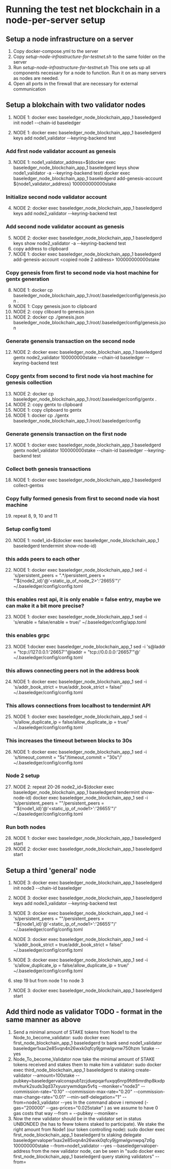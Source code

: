 # Running the test net blockchain in a node-per-server setup

## Setup a node infrastructure on a server

1. Copy docker-compose.yml to the server
2. Copy *setup-node-infrastructure-for-testnet.sh* to the same folder on the server 
3. Run *setup-node-infrastructure-for-testnet.sh*
      This one sets up all components necessary for a node to function.
      Run it on as many servers as nodes are needed.
4. Open all ports in the firewall that are necessary for external communication


## Setup a blokchain with two validator nodes

1. NODE 1: docker exec baseledger_node_blockchain_app_1 baseledgerd init node1 --chain-id baseledger

2. NODE 1: docker exec baseledger_node_blockchain_app_1 baseledgerd keys add node1_validator --keyring-backend test

### Add first node validator account as genesis
3. NODE 1: node1_validator_address=$(docker exec baseledger_node_blockchain_app_1 baseledgerd keys show node1_validator -a --keyring-backend test)
           docker exec baseledger_node_blockchain_app_1 baseledgerd add-genesis-account ${node1_validator_address} 100000000000stake

### Initialize second node validator account
4. NODE 2: docker exec baseledger_node_blockchain_app_1 baseledgerd keys add node2_validator --keyring-backend test

### Add second node validator account as genesis
5. NODE 2: docker exec baseledger_node_blockchain_app_1 baseledgerd keys show node2_validator -a --keyring-backend test
6. copy address to clipboard
7. NODE 1: docker exec baseledger_node_blockchain_app_1 baseledgerd add-genesis-account <copied node 2 address> 100000000000stake

### Copy genesis from first to second node via host machine for gentx generation
8. NODE 1: docker cp baseledger_node_blockchain_app_1:/root/.baseledger/config/genesis.json .
9. NODE 1: Copy genesis.json to clipboard
10. NODE 2: copy cliboard to genesis.json
11. NODE 2: docker cp ./genesis.json baseledger_node_blockchain_app_1:/root/.baseledger/config/genesis.json

### Generate genensis transaction on the second node
12. NODE 2: docker exec baseledger_node_blockchain_app_1 baseledgerd gentx node2_validator 100000000stake --chain-id baseledger --keyring-backend test

### Copy gentx from second to first node via host machine for genesis collection
13. NODE 2: docker cp baseledger_node_blockchain_app_1:/root/.baseledger/config/gentx .
14. NODE 2: copy gentx to clipboard
15. NODE 1: copy clipboard to gentx
16. NODE 1: docker cp ./gentx baseledger_node_blockchain_app_1:/root/.baseledger/config

### Generate genensis transaction on the first node
17. NODE 1: docker exec baseledger_node_blockchain_app_1 baseledgerd gentx node1_validator 100000000stake --chain-id baseledger --keyring-backend test

### Collect both genesis transactions
18. NODE 1: docker exec baseledger_node_blockchain_app_1 baseledgerd collect-gentxs

### Copy fully formed genesis from first to second node via host machine
19. repeat 8, 9, 10 and 11

### Setup config toml
20. NODE 1: node1_id=$(docker exec baseledger_node_blockchain_app_1 baseledgerd tendermint show-node-id)

### this adds peers to each other
22. NODE 1: docker exec baseledger_node_blockchain_app_1 sed -i 's/persistent_peers = ".*/persistent_peers = "'${node2_id}'@'<static_ip_of_node_2>':'26655'"/' ~/.baseledger/config/config.toml

### this enables rest api, it is only enable = false entry, maybe we can make it a bit more precise?
23. NODE 1: docker exec baseledger_node_blockchain_app_1 sed -i 's/enable = false/enable = true/' ~/.baseledger/config/app.toml

### this enables grpc
23. NODE 1:docker exec baseledger_node_blockchain_app_1 sed -i 's@laddr = "tcp://127.0.0.1:'26657'"@laddr = "tcp://0.0.0.0:'26657'"@' ~/.baseledger/config/config.toml

### this allows connecting peers not in the address book
24. NODE 1: docker exec baseledger_node_blockchain_app_1 sed -i 's/addr_book_strict = true/addr_book_strict = false/' ~/.baseledger/config/config.toml

### This allows connections from localhost to tendermint API
25. NODE 1: docker exec baseledger_node_blockchain_app_1 sed -i 's/allow_duplicate_ip = false/allow_duplicate_ip = true/' ~/.baseledger/config/config.toml

### This increases the timeout between blocks to 30s
26. NODE 1: docker exec baseledger_node_blockchain_app_1 sed -i 's/timeout_commit = "5s"/timeout_commit = "30s"/' ~/.baseledger/config/config.toml

### Node 2 setup
27. NODE 2: repeat 20-26 
node2_id=$(docker exec baseledger_node_blockchain_app_1 baseledgerd tendermint show-node-id)
docker exec baseledger_node_blockchain_app_1 sed -i 's/persistent_peers = ""/persistent_peers = "'${node1_id}'@'<static_ip_of_node1>':'26655'"/' ~/.baseledger/config/config.toml


### Run both nodes
28. NODE 1: docker exec baseledger_node_blockchain_app_1 baseledgerd start
28. NODE 2: docker exec baseledger_node_blockchain_app_1 baseledgerd start


## Setup a third 'general' node
1. NODE 3: docker exec baseledger_node_blockchain_app_1 baseledgerd init node3 --chain-id baseledger

2. NODE 3: docker exec baseledger_node_blockchain_app_1 baseledgerd keys add node3_validator --keyring-backend test

3. NODE 3: docker exec baseledger_node_blockchain_app_1 sed -i 's/persistent_peers = ""/persistent_peers = "'${node1_id}'@'<static_ip_of_node1>':'26655'"/' ~/.baseledger/config/config.toml

4. NODE 3: docker exec baseledger_node_blockchain_app_1 sed -i 's/addr_book_strict = true/addr_book_strict = false/' ~/.baseledger/config/config.toml

5. NODE 3: docker exec baseledger_node_blockchain_app_1 sed -i 's/allow_duplicate_ip = false/allow_duplicate_ip = true/' ~/.baseledger/config/config.toml

6. step 19 but from node 1 to node 3

7. NODE 3: docker exec baseledger_node_blockchain_app_1 baseledgerd start

## Add third node as validator TODO - format in the same manner as above

1. Send a minimal amount of STAKE tokens from Node1 to the Node_to_become_validator:
sudo docker exec first_node_blockchain_app_1 baseledgerd tx bank send node1_validator baseledger1xax2e85vqn4n26wxk0qfcy9jgmwlgvnw750hzm 1stake --yes
2. Node_To_become_Validator now take the minimal amount of STAKE tokens received and stakes them to make him a validator:
sudo docker exec third_node_blockchain_app_1 baseledgerd tx staking create-validator  --amount=100stake  --pubkey=baseledgervalconspub1zcjduepqarfuxqq6nrp9fdt6mrdhp8kxdpmvhurk2suds3qd37xyusrywmdqav5vfq --moniker="node3"  --commission-rate="0.10" --commission-max-rate="0.20" --commission-max-change-rate="0.01" --min-self-delegation="1" --from=node3_validator --yes 
In the command above i removed (-gas="200000" --gas-prices="0.025stake" ) as we assume to have 0 gas costs that way
--from = <name of the node to become validator>
--pubkey <output of tendermint show-validator on node_to_become_validator>
--moniker= <unique name for the validator>
3. Now the new validator should be in the validator set in status UNBONDED (he has to feww tokens staked to participate). We stake the right amount from Node1 (our token controlling node):
sudo docker exec first_node_blockchain_app_1 baseledgerd tx staking delegate baseledgervaloper1xax2e85vqn4n26wxk0qfcy9jgmwlgvnwpq7z6g 100000000stake --from=node1_validator --yes 
--baseledgervaloper-address from the new validator node, can be seen in "sudo docker exec first_node_blockchain_app_1 baseledgerd query staking validators"
--from=<our token controlling node1>